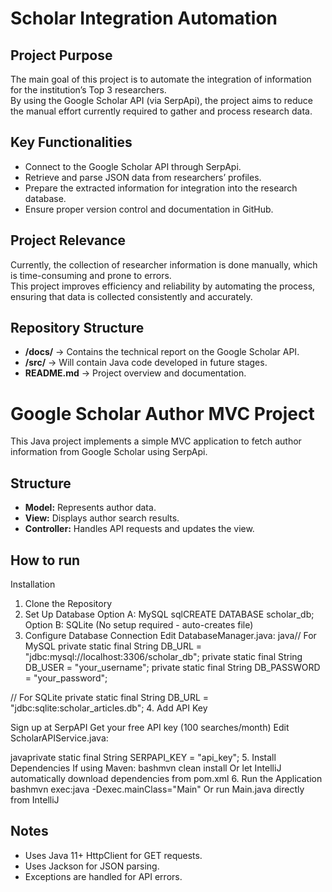 # Scholar Integration Automation

## Project Purpose
The main goal of this project is to automate the integration of information for the institution’s Top 3 researchers.  
By using the Google Scholar API (via SerpApi), the project aims to reduce the manual effort currently required to gather and process research data.

## Key Functionalities
- Connect to the Google Scholar API through SerpApi.
- Retrieve and parse JSON data from researchers’ profiles.
- Prepare the extracted information for integration into the research database.
- Ensure proper version control and documentation in GitHub.

## Project Relevance
Currently, the collection of researcher information is done manually, which is time-consuming and prone to errors.  
This project improves efficiency and reliability by automating the process, ensuring that data is collected consistently and accurately.

## Repository Structure
- **/docs/** → Contains the technical report on the Google Scholar API.  
- **/src/** → Will contain Java code developed in future stages.  
- **README.md** → Project overview and documentation.  

# Google Scholar Author MVC Project

This Java project implements a simple MVC application to fetch author information from Google Scholar using SerpApi.

## Structure
- **Model:** Represents author data.
- **View:** Displays author search results.
- **Controller:** Handles API requests and updates the view.

## How to run
 Installation
1. Clone the Repository
2. Set Up Database
Option A: MySQL
sqlCREATE DATABASE scholar_db;
Option B: SQLite (No setup required - auto-creates file)
3. Configure Database Connection
Edit DatabaseManager.java:
java// For MySQL
private static final String DB_URL = "jdbc:mysql://localhost:3306/scholar_db";
private static final String DB_USER = "your_username";
private static final String DB_PASSWORD = "your_password";

// For SQLite
private static final String DB_URL = "jdbc:sqlite:scholar_articles.db";
4. Add API Key

Sign up at SerpAPI
Get your free API key (100 searches/month)
Edit ScholarAPIService.java:

javaprivate static final String SERPAPI_KEY = "api_key";
5. Install Dependencies
If using Maven:
bashmvn clean install
Or let IntelliJ automatically download dependencies from pom.xml
6. Run the Application
bashmvn exec:java -Dexec.mainClass="Main"
Or run Main.java directly from IntelliJ

## Notes
- Uses Java 11+ HttpClient for GET requests.
- Uses Jackson for JSON parsing.
- Exceptions are handled for API errors.
